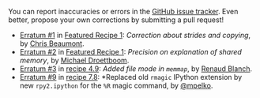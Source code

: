 You can report inaccuracies or errors in the [GitHub issue tracker](https://github.com/ipython-books/cookbook-code/issues). Even better, propose your own corrections by submitting a pull request!

* [Erratum #1](https://github.com/ipython-books/cookbook-code/pull/1) in [Featured Recipe 1](http://ipython-books.github.io/featured-01.html): *Correction about strides and copying*, by [Chris Beaumont](https://github.com/ChrisBeaumont).
* [Erratum #2](https://github.com/ipython-books/cookbook-code/issues/2) in [Featured Recipe 1](http://ipython-books.github.io/featured-01.html): *Precision on explanation of shared memory*, by [Michael Droettboom](https://github.com/mdboom).
* [Erratum #3](https://github.com/ipython-books/cookbook-code/issues/3) in [recipe 4.9](http://nbviewer.ipython.org/github/ipython-books/cookbook-code/blob/master/notebooks/chapter04_optimization/09_memmap.ipynb): *Added file mode in `memmap`*, by [Renaud Blanch](http://iihm.imag.fr/blanch/).
* [Erratum #9](https://github.com/ipython-books/cookbook-code/pull/9) in [recipe 7.8](http://nbviewer.ipython.org/github/ipython-books/cookbook-code/blob/master/notebooks/chapter07_stats/08_r.ipynb): *Replaced old `rmagic` IPython extension by new `rpy2.ipython` for the `%R` magic command, by [@mpelko](https://github.com/mpelko).
